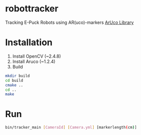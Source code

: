 robottracker
============

Tracking E-Puck Robots using AR(uco)-markers
[ArUco Library](http://www.uco.es/investiga/grupos/ava/node/26)

# Installation
1. Install OpenCV (~2.4.8)
2. Install Aruco (~1.2.4)
3. Build 
```bash
mkdir build
cd build
cmake ..
cd ..
make
```
# Run
```bash
bin/tracker_main [CameraId] [Camera.yml] [markerlength(cm)]
```
